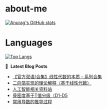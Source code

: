 # about-me
[![Anurag's GitHub stats](https://github-readme-stats.vercel.app/api?username=whitewatercn)](https://github.com/anuraghazra/github-readme-stats)

# Languages
[![Top Langs](https://github-readme-stats.vercel.app/api/top-langs/?username=whitewatercn)](https://github.com/anuraghazra/github-readme-stats)

📕 &nbsp;**Latest Blog Posts**
<!-- BLOG-POST-LIST:START -->
- [【官方双语/合集】线性代数的本质 - 系列合集](https://forum.beginner.center/t/topic/945/2)
- [二向箔实现的理论解释（基于线性代数）](https://forum.beginner.center/t/topic/1156/1)
- [人工智能相关资料站](https://forum.beginner.center/t/topic/1155/1)
- [骨密度基于T值分级（D1-D5](https://forum.beginner.center/t/topic/1152/1)
- [常用导数的推导过程](https://forum.beginner.center/t/topic/1151/1)
<!-- BLOG-POST-LIST:END -->
